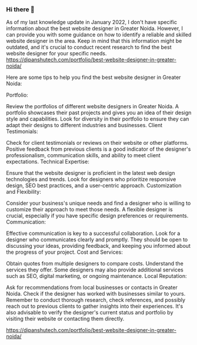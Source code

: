 ### Hi there 👋
As of my last knowledge update in January 2022, I don't have specific information about the best website designer in Greater Noida. However, I can provide you with some guidance on how to identify a reliable and skilled website designer in the area. Keep in mind that this information might be outdated, and it's crucial to conduct recent research to find the best website designer for your specific needs. https://dipanshutech.com/portfolio/best-website-designer-in-greater-noida/

Here are some tips to help you find the best website designer in Greater Noida:

Portfolio:

Review the portfolios of different website designers in Greater Noida. A portfolio showcases their past projects and gives you an idea of their design style and capabilities.
Look for diversity in their portfolio to ensure they can adapt their designs to different industries and businesses.
Client Testimonials:

Check for client testimonials or reviews on their website or other platforms.
Positive feedback from previous clients is a good indicator of the designer's professionalism, communication skills, and ability to meet client expectations.
Technical Expertise:

Ensure that the website designer is proficient in the latest web design technologies and trends.
Look for designers who prioritize responsive design, SEO best practices, and a user-centric approach.
Customization and Flexibility:

Consider your business's unique needs and find a designer who is willing to customize their approach to meet those needs.
A flexible designer is crucial, especially if you have specific design preferences or requirements.
Communication:

Effective communication is key to a successful collaboration. Look for a designer who communicates clearly and promptly.
They should be open to discussing your ideas, providing feedback, and keeping you informed about the progress of your project.
Cost and Services:

Obtain quotes from multiple designers to compare costs.
Understand the services they offer. Some designers may also provide additional services such as SEO, digital marketing, or ongoing maintenance.
Local Reputation:

Ask for recommendations from local businesses or contacts in Greater Noida.
Check if the designer has worked with businesses similar to yours.
Remember to conduct thorough research, check references, and possibly reach out to previous clients to gather insights into their experiences. It's also advisable to verify the designer's current status and portfolio by visiting their website or contacting them directly.




https://dipanshutech.com/portfolio/best-website-designer-in-greater-noida/
<!--
**Dipansutec/Dipansutec** is a ✨ _special_ ✨ repository because its `README.md` (this file) appears on your GitHub profile.

Here are some ideas to get you started:

- 🔭 I’m currently working on ...
- 🌱 I’m currently learning ...
- 👯 I’m looking to collaborate on ...
- 🤔 I’m looking for help with ...
- 💬 Ask me about ...
- 📫 How to reach me: ...
- 😄 Pronouns: ...
- ⚡ Fun fact: ...
-->
